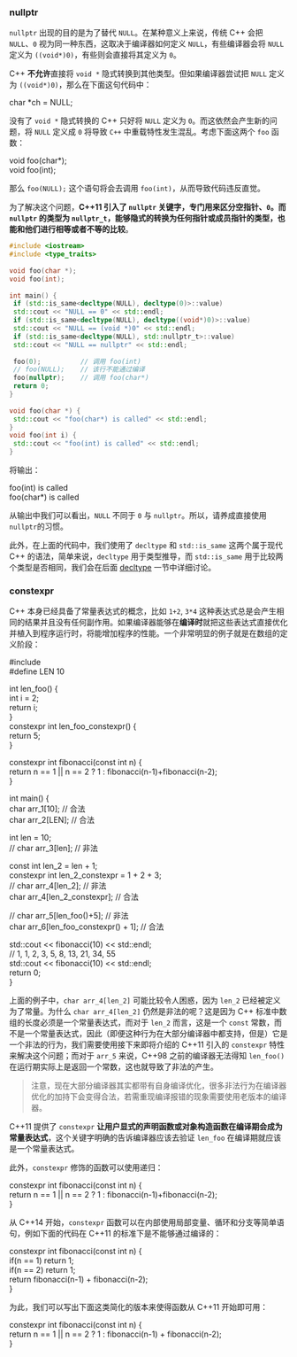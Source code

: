 ### nullptr

`nullptr`  出现的目的是为了替代  `NULL`。在某种意义上来说，传统 C++ 会把  `NULL`、`0`  视为同一种东西，这取决于编译器如何定义  `NULL`，有些编译器会将  `NULL`  定义为  `((void*)0)`，有些则会直接将其定义为  `0`。

C++  **不允许**直接将  `void *`  隐式转换到其他类型。但如果编译器尝试把  `NULL`  定义为  `((void*)0)`，那么在下面这句代码中：

char *ch = NULL;  

没有了  `void *`  隐式转换的 C++ 只好将  `NULL`  定义为  `0`。而这依然会产生新的问题，将  `NULL`  定义成  `0`  将导致  `C++`  中重载特性发生混乱。考虑下面这两个  `foo`  函数：

void foo(char*);  
void foo(int);  

那么  `foo(NULL);`  这个语句将会去调用  `foo(int)`，从而导致代码违反直觉。

为了解决这个问题，**C++11 引入了  `nullptr`  关键字，专门用来区分空指针、`0`。而  `nullptr`  的类型为  `nullptr_t`，能够隐式的转换为任何指针或成员指针的类型，也能和他们进行相等或者不等的比较**。
```cpp
#include <iostream>  
#include <type_traits>  
  
void foo(char *);  
void foo(int);  
  
int main() {  
 if (std::is_same<decltype(NULL), decltype(0)>::value)  
 std::cout << "NULL == 0" << std::endl;  
 if (std::is_same<decltype(NULL), decltype((void*)0)>::value)  
 std::cout << "NULL == (void *)0" << std::endl;  
 if (std::is_same<decltype(NULL), std::nullptr_t>::value)  
 std::cout << "NULL == nullptr" << std::endl;  
  
 foo(0);          // 调用 foo(int)  
 // foo(NULL);    // 该行不能通过编译  
 foo(nullptr);    // 调用 foo(char*)  
 return 0;  
}  
  
void foo(char *) {  
 std::cout << "foo(char*) is called" << std::endl;  
}  
void foo(int i) {  
 std::cout << "foo(int) is called" << std::endl;  
}  
```
将输出：

foo(int) is called  
foo(char*) is called  

从输出中我们可以看出，`NULL`  不同于  `0`  与  `nullptr`。所以，请养成直接使用  `nullptr`的习惯。

此外，在上面的代码中，我们使用了  `decltype`  和  `std::is_same`  这两个属于现代 C++ 的语法，简单来说，`decltype`  用于类型推导，而  `std::is_same`  用于比较两个类型是否相同，我们会在后面  [decltype](https://changkun.de/modern-cpp/zh-cn/02-usability/#decltype)  一节中详细讨论。

[](https://changkun.de/modern-cpp/zh-cn/02-usability/#constexpr)

### [](https://changkun.de/modern-cpp/zh-cn/02-usability/#constexpr "constexpr")constexpr

C++ 本身已经具备了常量表达式的概念，比如  `1+2`,  `3*4`  这种表达式总是会产生相同的结果并且没有任何副作用。如果编译器能够在**编译时**就把这些表达式直接优化并植入到程序运行时，将能增加程序的性能。一个非常明显的例子就是在数组的定义阶段：

#include <iostream>  
#define LEN 10  
  
int len_foo() {  
 int i = 2;  
 return i;  
}  
constexpr int len_foo_constexpr() {  
 return 5;  
}  
  
constexpr int fibonacci(const int n) {  
 return n == 1 || n == 2 ? 1 : fibonacci(n-1)+fibonacci(n-2);  
}  
  
int main() {  
 char arr_1[10];                      // 合法  
 char arr_2[LEN];                     // 合法  
  
 int len = 10;  
 // char arr_3[len];                  // 非法  
  
 const int len_2 = len + 1;  
 constexpr int len_2_constexpr = 1 + 2 + 3;  
 // char arr_4[len_2];                // 非法  
 char arr_4[len_2_constexpr];         // 合法  
  
 // char arr_5[len_foo()+5];          // 非法  
 char arr_6[len_foo_constexpr() + 1]; // 合法  
  
 std::cout << fibonacci(10) << std::endl;  
 // 1, 1, 2, 3, 5, 8, 13, 21, 34, 55  
 std::cout << fibonacci(10) << std::endl;  
 return 0;  
}  

上面的例子中，`char arr_4[len_2]`  可能比较令人困惑，因为  `len_2`  已经被定义为了常量。为什么  `char arr_4[len_2]`  仍然是非法的呢？这是因为 C++ 标准中数组的长度必须是一个常量表达式，而对于  `len_2`  而言，这是一个  `const`  常数，而不是一个常量表达式，因此（即便这种行为在大部分编译器中都支持，但是）它是一个非法的行为，我们需要使用接下来即将介绍的 C++11 引入的  `constexpr`  特性来解决这个问题；而对于  `arr_5`  来说，C++98 之前的编译器无法得知  `len_foo()`  在运行期实际上是返回一个常数，这也就导致了非法的产生。

> 注意，现在大部分编译器其实都带有自身编译优化，很多非法行为在编译器优化的加持下会变得合法，若需重现编译报错的现象需要使用老版本的编译器。

C++11 提供了  `constexpr`  **让用户显式的声明函数或对象构造函数在编译期会成为常量表达式**，这个关键字明确的告诉编译器应该去验证  `len_foo`  在编译期就应该是一个常量表达式。

此外，`constexpr`  修饰的函数可以使用递归：

constexpr int fibonacci(const int n) {  
 return n == 1 || n == 2 ? 1 : fibonacci(n-1)+fibonacci(n-2);  
}  

从 C++14 开始，`constexpr`  函数可以在内部使用局部变量、循环和分支等简单语句，例如下面的代码在 C++11 的标准下是不能够通过编译的：

constexpr int fibonacci(const int n) {  
 if(n == 1) return 1;  
 if(n == 2) return 1;  
 return fibonacci(n-1) + fibonacci(n-2);  
}  

为此，我们可以写出下面这类简化的版本来使得函数从 C++11 开始即可用：

constexpr int fibonacci(const int n) {  
 return n == 1 || n == 2 ? 1 : fibonacci(n-1) + fibonacci(n-2);  
}
<!--stackedit_data:
eyJoaXN0b3J5IjpbNDM0ODQzNDEyLC0yMDYzOTY0MTQwLDkwNT
A4NTAzNV19
-->
